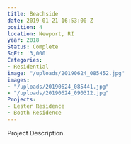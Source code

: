 ```yaml
---
title: Beachside
date: 2019-01-21 16:53:00 Z
position: 4
location: Newport, RI
year: 2018
Status: Complete
SqFt: '3,000'
Categories:
- Residential
image: "/uploads/20190624_085452.jpg"
images:
- "/uploads/20190624_085441.jpg"
- "/uploads/20190624_090312.jpg"
Projects:
- Lester Residence
- Booth Residence
---
```


Project Description.